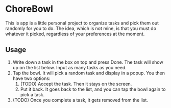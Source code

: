 # ChoreBowl
This is app is a little personal project to organize tasks and pick them out randomly for you to do. The idea, which is not mine, is that you must do whatever it picked, regardless of your preferences at the moment.

## Usage
1. Write down a task in the box on top and press Done. The task will show up on the list below. Input as many tasks as you need.
2. Tap the bowl. It will pick a random task and display in a popup. You then have two options:
   1. (TODO) Accept the task. Then it stays on the screen.
   2. Put it back. It goes back to the list, and you can tap the bowl again to pick a task.
3. (TODO) Once you complete a task, it gets removed from the list.